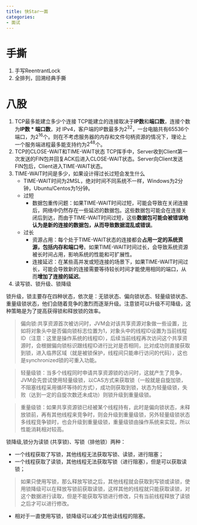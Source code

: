 ```yaml
---
title: 快Star一面
categories: 
- 面试
---
```

# 手撕
1. 手写ReentrantLock
2. 全排列，回溯经典手撕
# 八股
1. TCP最多能建立多少个连接
TCP能建立的连接取决于<b>IP数</b>和<b>端口数</b>，连接个数为<b>IP数 * 端口数</b>，对 IPv4，客户端的IP数最多为$2^{32}$，一台电脑共有65536个端口，为$2^{16}$个。则在不考虑服务器的内存和文件句柄资源的情况下，理论上一个服务端进程最多能支持约为$2^{48}$个。
2. TCP的CLOSE-WAIT和TIME-WAIT状态
TCP挥手中，Server收到Client第一次发送的FIN包并回复ACK后进入CLOSE-WAIT状态。Server向Client发送FIN包后，Client进入TIME-WAIT状态。
3. TIME-WAIT时间是多少，如果设计得过长过短会发生什么
    + TIME-WAIT时间为2MSL，绝对时间不同系统不一样，Windows为2分钟，Ubuntu/Centos为1分钟。
    + 过短
        - 数据包重传问题：如果TIME-WAIT时间过短，可能会导致在关闭连接后，网络中仍然存在一些延迟的数据包。这些数据包可能会在连接关闭后到达，而由于TIME-WAIT时间过短，这些<b>数据包可能会被错误地认为是新的连接的数据包，从而导致数据混乱或错误</b>。
    + 过长
        - 资源占用：每个处于TIME-WAIT状态的连接都会<b>占用一定的系统资源，包括内存和端口号</b>。如果TIME-WAIT时间过长，会导致系统资源被长时间占用，影响系统的性能和可扩展性。
        - 连接延迟：在某些高并发或短连接的场景下，如果TIME-WAIT时间过长，可能会导致新的连接需要等待较长时间才能使用相同的端口，从而<b>增加了连接的延迟</b>。
4. 读写锁、锁升级、锁降级

锁升级，锁主要存在四种状态，依次是：无锁状态、偏向锁状态、轻量级锁状态、重量级锁状态，他们会随着竞争的激烈而逐渐升级。注意锁可以升级不可降级，这种策略是为了提高获得锁和释放锁的效率。

> 偏向锁:共享资源首次被访问时，JVM会对该共享资源对象做一些设置，比如将对象头中是否偏向锁标志位置为1，对象头中的线程ID设置为当前线程ID（注意：这里是操作系统的线程ID），后续当前线程再次访问这个共享资源时，会根据偏向锁标识跟线程ID进行比对是否相同，比对成功则直接获取到锁，进入临界区域（就是被锁保护，线程间只能串行访问的代码），这也是synchronized锁的可重入功能。

> 轻量级锁：当多个线程同时申请共享资源锁的访问时，这就产生了竞争，JVM会先尝试使用轻量级锁，以CAS方式来获取锁（一般就是自旋加锁，不阻塞线程采用循环等待的方式），成功则获取到锁，状态为轻量级锁，失败（达到一定的自旋次数还未成功）则锁升级到重量级锁。

> 重量级锁：如果共享资源锁已经被某个线程持有，此时是偏向锁状态，未释放锁前，再有其他线程来竞争时，则会升级到重量级锁，另外轻量级锁状态多线程竞争锁时，也会升级到重量级锁，重量级锁由操作系统来实现，所以性能消耗相对较高。

锁降级,锁分为读锁 (共享锁)、写锁（排他锁）两种：
+ 一个线程获取了写锁，其他线程无法获取写锁、读锁，进行阻塞；
+ 一个线程获取了读锁，其他线程无法获取写锁（进行阻塞），但是可以获取读锁；

> 如果只使用写锁，那么释放写锁之后，其他线程就会获取到写锁或读锁，使用锁降级可以在释放写锁前获取读锁，这样其他的线程就只能获取读锁，对这个数据进行读取，但是不能获取写锁进行修改，只有当前线程释放了读锁之后才可以进行修改。

+ 相对于一直使用写锁，锁降级可以减少其他读线程的阻塞。